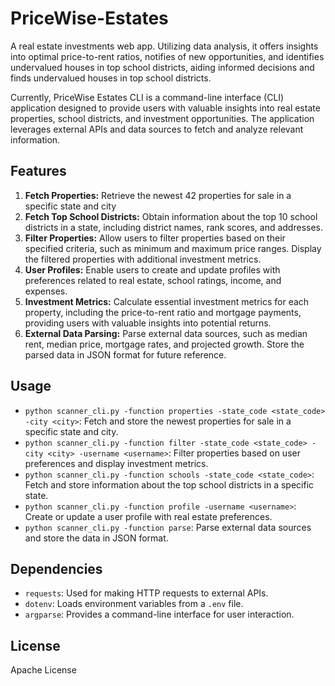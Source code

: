 # PriceWise-Estates
A real estate investments web app. Utilizing data analysis, it offers insights into optimal price-to-rent ratios, notifies of new opportunities, and identifies undervalued houses in top school districts, aiding informed decisions and finds undervalued houses in top school districts.

Currently, PriceWise Estates CLI is a command-line interface (CLI) application designed to provide users with valuable insights into real estate properties, school districts, and investment opportunities. The application leverages external APIs and data sources to fetch and analyze relevant information.

## Features
1. **Fetch Properties:** Retrieve the newest 42 properties for sale in a specific state and city
2. **Fetch Top School Districts:** Obtain information about the top 10 school districts in a state, including district names, rank scores, and addresses.
3. **Filter Properties:** Allow users to filter properties based on their specified criteria, such as minimum and maximum price ranges. Display the filtered properties with additional investment metrics.
4. **User Profiles:** Enable users to create and update profiles with preferences related to real estate, school ratings, income, and expenses.
5. **Investment Metrics:** Calculate essential investment metrics for each property, including the price-to-rent ratio and mortgage payments, providing users with valuable insights into potential returns.
6. **External Data Parsing:** Parse external data sources, such as median rent, median price, mortgage rates, and projected growth. Store the parsed data in JSON format for future reference.

## Usage
- `python scanner_cli.py -function properties -state_code <state_code> -city <city>`: Fetch and store the newest properties for sale in a specific state and city.<br>
- `python scanner_cli.py -function filter -state_code <state_code> -city <city> -username <username>`: Filter properties based on user preferences and display investment metrics.<br>
- `python scanner_cli.py -function schools -state_code <state_code>`: Fetch and store information about the top school districts in a specific state.<br>
- `python scanner_cli.py -function profile -username <username>`: Create or update a user profile with real estate preferences.<br>
- `python scanner_cli.py -function parse`: Parse external data sources and store the data in JSON format.<be>

## Dependencies
- `requests`: Used for making HTTP requests to external APIs.<br>
- `dotenv`: Loads environment variables from a `.env` file.<br>
- `argparse`: Provides a command-line interface for user interaction.<br>

## License
Apache License
